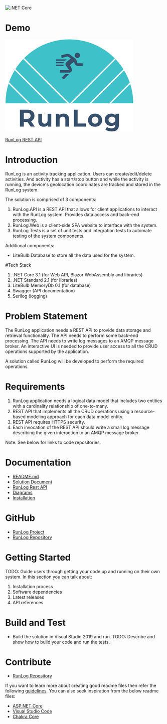 ![.NET Core](https://github.com/MrJohnB/RunLog/workflows/.NET%20Core/badge.svg)

# Demo

[![RunLog Website](https://raw.githubusercontent.com/MrJohnB/RunLog/master/src/LiteBulb.RunLog.Web/wwwroot/runlog-logo.png)](https://runlogstorageaccount.z13.web.core.windows.net/)

[RunLog REST API](https://runlog.azurewebsites.net/index.html)

# Introduction
RunLog is an activity tracking application.  Users can create/edit/delete activities.  And activity has a start/stop button and while the activity is running, the device's geolocation coordinates are tracked and stored in the RunLog system.

The solution is comprised of 3 components:
1.	RunLog.API is a REST API that allows for client applications to interact with the RunLog system.  Provides data access and back-end processing.
2.	RunLog.Web is a client-side SPA website to interface with the system.
3.	RunLog Tests is a set of unit tests and integration tests to automate testing of the system components.

Additional components:
- LiteBulb.Database to store all the data used for the system.

#Tech Stack
1.	.NET Core 3.1 (for Web API, Blazor WebAssembly and libraries)
2.	.NET Standard 2.1 (for libraries)
3.	LiteBulb MemoryDb 0.1 (for database)
4.	Swagger (API documentation)
5.	Serilog (logging)

# Problem Statement

The RunLog application needs a REST API to provide data storage and retrieval functionality.  The API needs to perform some back-end processing.  The API needs to write log messages to an AMQP message broker.  An interactive UI is needed to provide user access to all the CRUD operations supported by the application.

A solution called RunLog will be developed to perform the required operations.

# Requirements

1.	RunLog application needs a logical data model that includes two entities with a cardinality relationship of one-to-many.
2.	REST API that implements all the CRUD operations using a resource-based modeling approach for each data model entity.
3.	REST API requires HTTPS security.
4.	Each invocation of the REST API should write a small log message describing the given interaction to an AMQP message broker.

Note: See below for links to code repositories.

# Documentation
- [README.md](https://github.com/MrJohnB/RunLog/blob/master/README.md)
- [Solution Document](https://github.com/MrJohnB/RunLog/blob/master/docs/guides/runlog-solution-document.docx)
- [RunLog Rest API](https://github.com/MrJohnB/RunLog/blob/master/docs/guides/runlog-rest-api-guide.docx)
- [Diagrams](https://github.com/MrJohnB/RunLog/blob/master/docs/diagrams/runlog-diagrams.drawio)
- [Installation](https://github.com/MrJohnB/RunLog/blob/master/docs/guides/RunLog%20API%20Installation%20Guide.docx)

# GitHub
- [RunLog Project](https://github.com/users/MrJohnB/projects/1)
- [RunLog Repository](https://github.com/MrJohnB/RunLog)

# Getting Started
TODO: Guide users through getting your code up and running on their own system. In this section you can talk about:
1.	Installation process
2.	Software dependencies
3.	Latest releases
4.	API references

# Build and Test
- Build the solution in Visual Studio 2019 and run.
TODO: Describe and show how to build your code and run the tests.

# Contribute
- [RunLog Repository](https://github.com/MrJohnB/RunLog)

If you want to learn more about creating good readme files then refer the following [guidelines](https://docs.microsoft.com/en-us/azure/devops/repos/git/create-a-readme?view=azure-devops). You can also seek inspiration from the below readme files:
- [ASP.NET Core](https://github.com/aspnet/Home)
- [Visual Studio Code](https://github.com/Microsoft/vscode)
- [Chakra Core](https://github.com/Microsoft/ChakraCore)